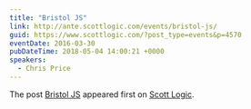 ```yaml
---
title: "Bristol JS"
link: http://ante.scottlogic.com/events/bristol-js/
guid: https://www.scottlogic.com/?post_type=events&p=4570
eventDate: 2016-03-30
pubDateTime: 2018-05-04 14:00:21 +0000
speakers:
  - Chris Price
---
```


<p>The post <a rel="nofollow" href="http://ante.scottlogic.com/events/bristol-js/">Bristol JS</a> appeared first on <a rel="nofollow" href="http://ante.scottlogic.com">Scott Logic</a>.</p>
